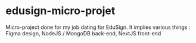 # edusign-micro-projet
Micro-project done for my job dating for EduSign. It implies various things : Figma design, NodeJS / MongoDB back-end, NextJS front-end
